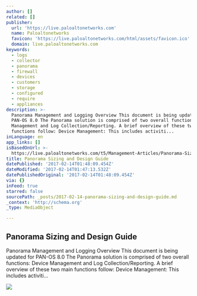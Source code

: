 ```yaml
---
author: []
related: []
publisher:
  url: 'https://live.paloaltonetworks.com'
  name: Paloaltonetworks
  favicon: 'https://live.paloaltonetworks.com/html/assets/favicon.ico'
  domain: live.paloaltonetworks.com
keywords:
  - logs
  - collector
  - panorama
  - firewall
  - devices
  - customers
  - storage
  - configured
  - require
  - appliances
description: >-
  Panorama Management and Logging Overview This document is being updated for
  PAN-OS 8.0 The Panorama solution is comprised of two overall functions: Device
  Management and Log Collection/Reporting. A brief overview of these two main
  functions follow: Device Management: This includes activiti...
inLanguage: en
app_links: []
isBasedOnUrl: >-
  https://live.paloaltonetworks.com/t5/Management-Articles/Panorama-Sizing-and-Design-Guide/ta-p/72181
title: Panorama Sizing and Design Guide
datePublished: '2017-02-14T01:48:09.454Z'
dateModified: '2017-02-14T01:47:13.532Z'
datePublishedOriginal: '2017-02-14T01:48:09.454Z'
via: {}
inFeed: true
starred: false
sourcePath: _posts/2017-02-14-panorama-sizing-and-design-guide.md
_context: 'http://schema.org'
_type: MediaObject

---
```

<article style=""><h1>Panorama Sizing and Design Guide</h1><p>Panorama Management and Logging Overview This document is being updated for PAN-OS 8.0 The Panorama solution is comprised of two overall functions: Device Management and Log Collection/Reporting. A brief overview of these two main functions follow: Device Management: This includes activiti...</p><img src="https://twzvq79624.i.lithium.com/t5/image/serverpage/image-id/2494i2100B129D270CE3E?v=1.0" /></article>